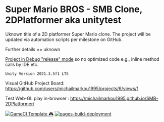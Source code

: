 # Super Mario BROS - SMB Clone, 2DPlatformer aka unitytest
Uknown title of a 2D platformer Super Mario clone. The project will be updated via automation scripts per milestone on GitHub.

Further details == uknown

<ins>Project in Debug "release" mode</ins> so no optimized code e.g., inline method calls by IDE etc.

``Unity Version 2021.3.5f1 LTS``

Visual GitHub Project Board: https://github.com/users/michailmarkou1995/projects/6/views/1

Test Web-GL play in-browser : https://michailmarkou1995.github.io/SMB-2DPlatformer/

[![GameCI Template 🎮](https://github.com/michailmarkou1995/unitytest/actions/workflows/main.yml/badge.svg)](https://github.com/michailmarkou1995/unitytest/actions/workflows/main.yml) [![pages-build-deployment](https://github.com/michailmarkou1995/unitytest/actions/workflows/pages/pages-build-deployment/badge.svg)](https://github.com/michailmarkou1995/unitytest/actions/workflows/pages/pages-build-deployment)
